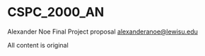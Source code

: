 # CSPC_2000_AN
Alexander Noe
Final Project proposal 
alexanderanoe@lewisu.edu

All content is original 